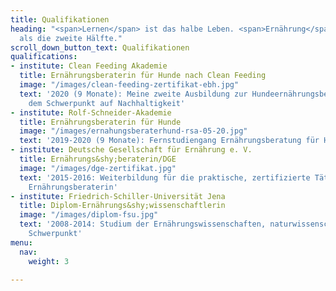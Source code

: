 ```yaml
---
title: Qualifikationen
heading: "<span>Lernen</span> ist das halbe Leben. <span>Ernährung</span> ist mehr
  als die zweite Hälfte."
scroll_down_button_text: Qualifikationen
qualifications:
- institute: Clean Feeding Akademie
  title: Ernährungsberaterin für Hunde nach Clean Feeding
  image: "/images/clean-feeding-zertifikat-ebh.jpg"
  text: '2020 (9 Monate): Meine zweite Ausbildung zur Hundeernährungsberaterin mit
    dem Schwerpunkt auf Nachhaltigkeit'
- institute: Rolf-Schneider-Akademie
  title: Ernährungsberaterin für Hunde
  image: "/images/ernahungsberaterhund-rsa-05-20.jpg"
  text: '2019-2020 (9 Monate): Fernstudiengang Ernährungsberatung für Hunde'
- institute: Deutsche Gesellschaft für Ernährung e. V.
  title: Ernährungs&shy;beraterin/DGE
  image: "/images/dge-zertifikat.jpg"
  text: '2015-2016: Weiterbildung für die praktische, zertifizierte Tätigkeit als
    Ernährungsberaterin'
- institute: Friedrich-Schiller-Universität Jena
  title: Diplom-Ernährungs&shy;wissenschaftlerin
  image: "/images/diplom-fsu.jpg"
  text: '2008-2014: Studium der Ernährungswissenschaften, naturwissenschaftlich-medizinischer
    Schwerpunkt'
menu:
  nav:
    weight: 3

---
```

